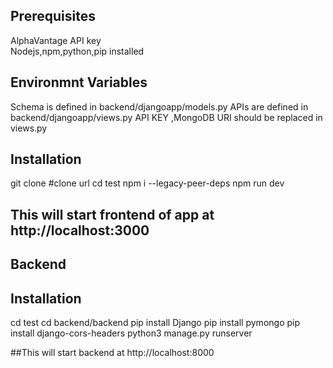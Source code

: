## Prerequisites
AlphaVantage API key  
Nodejs,npm,python,pip installed

## Environmnt Variables
Schema is defined in backend/djangoapp/models.py
APIs are defined in backend/djangoapp/views.py
API KEY ,MongoDB URI should be replaced in views.py 


## Installation
git clone #clone url
cd test
npm i --legacy-peer-deps
npm run dev

## This will start frontend of app at http://localhost:3000

## Backend 
## Installation
cd test
cd backend/backend
pip install Django
pip install pymongo
pip install django-cors-headers
python3 manage.py runserver

##This will start backend at http://localhost:8000


